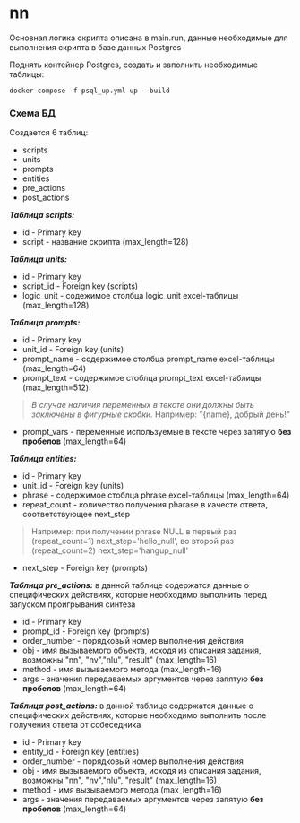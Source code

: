 # nn
Основная логика скрипта описана в main.run, данные необходимые для выполнения скрипта в базе данных Postgres

Поднять контейнер Postgres, создать и заполнить необходимые таблицы:
```
docker-compose -f psql_up.yml up --build
```

### Схема БД
Создается 6 таблиц:
- scripts
- units
- prompts
- entities
- pre_actions
- post_actions

***Таблица scripts:***
  - id - Primary key
  - script - название скрипта (max_length=128)
 
 ***Таблица units:***
  - id - Primary key
  - script_id - Foreign key (scripts)
  - logic_unit - содежимое столбца logic_unit excel-таблицы (max_length=128)
  
 ***Таблица prompts:***
 - id - Primary key
 - unit_id  - Foreign key (units)
 - prompt_name - содержимое столбца prompt_name  excel-таблицы (max_length=64)
 - prompt_text - содержимое стоблца prompt_text  excel-таблицы (max_length=512). 
 >*В случае наличия переменных в тексте они должны быть заключены в фигурные скобки.*
  Например: "{name}, добрый день!"
  - prompt_vars - переменные используемые в тексте через запятую **без пробелов** (max_length=64)
  
 ***Таблица entities:***
 - id - Primary key
 - unit_id  - Foreign key (units)
 - phrase - содержимое стоблца phrase excel-таблицы (max_length=64)
 - repeat_count - количество получения pharase в качесте ответа, соответствующее next_step
 > Например: при получении phrase NULL в первый раз (repeat_count=1) next_step='hello_null', во второй раз (repeat_count=2) next_step='hangup_null'
 - next_step - Foreign key (prompts)
  
 ***Таблица pre_actions:***
 в данной таблице содержатся данные о специфических действиях, которые необходимо выполнить перед запуском проигрывания синтеза
  - id - Primary key
 - prompt_id  - Foreign key (prompts)
 - order_number - порядковый номер выполнения действия
- obj - имя вызываемого объекта, исходя из описания задания, возможны "nn", "nv","nlu", "result"  (max_length=16)
- method - имя вызываемого метода (max_length=16)
- args - значения передаваемых аргументов через запятую **без пробелов** (max_length=64)

 ***Таблица post_actions:***
 в данной таблице содержатся данные о специфических действиях, которые необходимо выполнить после получения ответа от собеседника
  - id - Primary key
 - entity_id  - Foreign key (entities)
 - order_number - порядковый номер выполнения действия
 - obj - имя вызываемого объекта, исходя из описания задания, возможны "nn", "nv","nlu", "result"  (max_length=16)
- method - имя вызываемого метода (max_length=16)
- args - значения передаваемых аргументов через запятую **без пробелов** (max_length=64)
  


